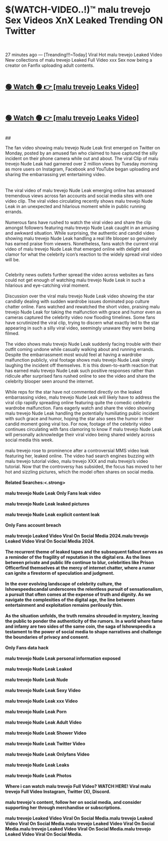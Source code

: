 

# $(WATCH-VIDEO..!)™ malu trevejo Sex Videos XnX Leaked Trending ON Twitter<br>
<br>

27 minutes ago — [Treanding!!!~Today] Viral Hot malu trevejo Leaked Video New collections of malu trevejo Leaked Full Video xxx Sex now being a creator on Fanfix uploading adult contents.
<br>
 <br>

##  <a href="https://clipsfans.site/?title=malu_trevejo&ref=git">🟢 Watch 🟢 👉 [malu trevejo Leaks Video]</a><br>
  <br>

##  <a href="https://clipsfans.site/?title=malu_trevejo&ref=git">🟢 Watch 🟢 👉 [malu trevejo Leaks Video]</a><br>
  <br>
  ##
  <br>

The fan video showing malu trevejo Nude Leak first emerged on Twitter on Monday, posted by an amused fan who claimed to have captured the silly incident on their phone camera while out and about. The viral Clip of malu trevejo Nude Leak had garnered over 2 million views by Tuesday morning as more users on Instagram, Facebook and YouTube began uploading and sharing the embarrassing yet entertaining video.
<br><br>
  <br>
The viral video of malu trevejo Nude Leak emerging online has amassed tremendous views across fan accounts and social media sites with one video clip. The viral video circulating recently shows malu trevejo Nude Leak in an unexpected and hilarious moment while in public running errands.
<br><br>
Numerous fans have rushed to watch the viral video and share the clip amongst followers featuring malu trevejo Nude Leak caught in an amusing and awkward situation. While surprising, the authentic and candid video showing malu trevejo Nude Leak handling a real life blooper so genuinely has earned praise from viewers. Nonetheless, fans watch the current viral video of malu trevejo Nude Leak that emerged online with delight and clamor for what the celebrity icon’s reaction to the widely spread viral video will be.
<br><br>

Celebrity news outlets further spread the video across websites as fans could not get enough of watching malu trevejo Nude Leak in such a hilarious and eye-catching viral moment.
<br><br>
Discussion over the viral malu trevejo Nude Leak video showing the star candidly dealing with sudden wardrobe issues dominated pop culture chatter online. Fans watched and rewatched the short video, praising malu trevejo Nude Leak for taking the malfunction with grace and humor even as cameras captured the celebrity video now flooding timelines. Some fans have scrutinized the viral clip, trying to discern what exactly led to the star appearing in such a silly viral video, seemingly unaware they were being filmed.
<br><br>
The video shows malu trevejo Nude Leak suddenly facing trouble with their outfit coming undone while casually walking about and running errands. Despite the embarrassment most would feel at having a wardrobe malfunction publicly, viral footage shows malu trevejo Nude Leak simply laughing the incident off themselves. It is this down-to-earth reaction that has earned malu trevejo Nude Leak such positive responses rather than ridicule after surprised fans rushed online to see the video and share the celebrity blooper seen around the internet.
<br><br>
While reps for the star have not commented directly on the leaked embarrassing video, malu trevejo Nude Leak will likely have to address the viral clip rapidly spreading online featuring quite the comedic celebrity wardrobe malfunction. Fans eagerly watch and share the video showing malu trevejo Nude Leak handling the potentially humiliating public incident with such grace and humor, hoping the star also sees the humor in their candid moment going viral too. For now, footage of the celebrity video continues circulating with fans clamoring to know if malu trevejo Nude Leak will personally acknowledge their viral video being shared widely across social media this week.
<br><br>
malu trevejo rose to prominence after a controversial MMS video leak featuring her, leaked online. The video had search engines buzzing with malu trevejo tutorial video, malu trevejo XXX and malu trevejo’s video tutorial. Now that the controversy has subsided, the focus has moved to her hot and sizzling pictures, which the model often shares on social media.
<br><br>
<strong>Related Searches:<.strong>
<br><br>
malu trevejo Nude Leak Only Fans leak video
<br><br>
malu trevejo Nude Leak leaked pictures
<br><br>
malu trevejo Nude Leak explicit content leak
<br><br>
Only Fans account breach
<br><br>
malu trevejo Leaked Video Viral On Social Media 2024.malu trevejo Leaked Video Viral On Social Media 2024.
<br><br>
The recurrent theme of leaked tapes and the subsequent fallout serves as a reminder of the fragility of reputation in the digital era. As the lines between private and public life continue to blur, celebrities like Prison Officerfind themselves at the mercy of internet chatter, where a rumor can ignite a firestorm of speculation and judgment.
<br><br>
In the ever evolving landscape of celebrity culture, the Ishowspeedscandal underscores the relentless pursuit of sensationalism, a pursuit that often comes at the expense of truth and dignity. As we navigate the complexities of the digital age, the line between entertainment and exploitation remains perilously thin.
<br><br>
As the situation unfolds, the truth remains shrouded in mystery, leaving the public to ponder the authenticity of the rumors. In a world where fame and infamy are two sides of the same coin, the saga of Ishowspeedis a testament to the power of social media to shape narratives and challenge the boundaries of privacy and consent.
<br><br>
Only Fans data hack
<br><br>
malu trevejo Nude Leak personal information exposed
<br><br>
malu trevejo Nude Leak Leaked
<br><br>
malu trevejo Nude Leak Nude
<br><br>
malu trevejo Nude Leak Sexy Video
<br><br>
malu trevejo Nude Leak xxx Video
<br><br>
malu trevejo Nude Leak Porn
<br><br>
malu trevejo Nude Leak Adult Video
<br><br>
malu trevejo Nude Leak Shower Video
<br><br>
malu trevejo Nude Leak Twitter Video
<br><br>
malu trevejo Nude Leak Onlyfans Video
<br><br>
malu trevejo Nude Leak Leaks
<br><br>
malu trevejo Nude Leak Photos
<br><br>
Where i can watch malu trevejo Full Video? WATCH HERE! Viral malu trevejo Full Video Instagram, Twitter (X), Discord.
<br><br>
malu trevejo's content, follow her on social media, and consider supporting her through merchandise or subscriptions.
<br><br>
malu trevejo Leaked Video Viral On Social Media.malu trevejo Leaked Video Viral On Social Media.malu trevejo Leaked Video Viral On Social Media.malu trevejo Leaked Video Viral On Social Media.malu trevejo Leaked Video Viral On Social Media.
